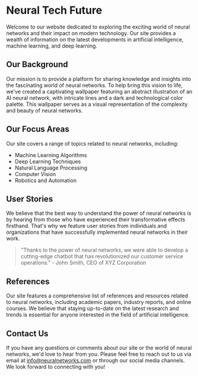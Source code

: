 <!--font:Montserrat-->

# Neural Tech Future

Welcome to our website dedicated to exploring the exciting world of neural networks and their impact on modern technology. Our site provides a wealth of information on the latest developments in artificial intelligence, machine learning, and deep learning.

## Our Background

Our mission is to provide a platform for sharing knowledge and insights into the fascinating world of neural networks. To help bring this vision to life, we've created a captivating wallpaper featuring an abstract illustration of an AI neural network, with intricate lines and a dark and technological color palette. This wallpaper serves as a visual representation of the complexity and beauty of neural networks.

## Our Focus Areas

Our site covers a range of topics related to neural networks, including:

- Machine Learning Algorithms
- Deep Learning Techniques
- Natural Language Processing
- Computer Vision
- Robotics and Automation

## User Stories

We believe that the best way to understand the power of neural networks is by hearing from those who have experienced their transformative effects firsthand. That's why we feature user stories from individuals and organizations that have successfully implemented neural networks in their work.

> "Thanks to the power of neural networks, we were able to develop a cutting-edge chatbot that has revolutionized our customer service operations." - John Smith, CEO of XYZ Corporation

## References

Our site features a comprehensive list of references and resources related to neural networks, including academic papers, industry reports, and online courses. We believe that staying up-to-date on the latest research and trends is essential for anyone interested in the field of artificial intelligence.

## Contact Us

If you have any questions or comments about our site or the world of neural networks, we'd love to hear from you. Please feel free to reach out to us via email at info@neuralnetworks.com or through our social media channels. We look forward to connecting with you!

<!--

Write me content for website with wallpaper which alt text is:

"A wallpaper featuring an abstract illustration of an AI neural network, with intricate lines and a dark and technological color palette."

The name/title of the page should not be 1:1 copy of the alt text but rather a real content of the website which is using this wallpaper.

- Use markdown format 
- Start with heading
- Heading should be short and concise
- The content should look like a real website 
- The website should not be about the wallpaper, wallpaper is just a related background
- Heading should be contain work "wallpaper" or "background"
- Include real sections like references, contact, user stories, etc. use things relevant to the page purpose.
- Feel free to use structure like headings, bullets, numbering, blockquotes, paragraphs, horizontal lines, etc.
- You can use formatting like bold or _italic_
- You can include UTF-8 emojis
- Links should be only #hash anchors (and you can refer to the document itself)
- Do not include images


---


# Neural Networks in Action: Transforming the Future of Technology

Welcome to our website dedicated to exploring the exciting world of neural networks and their impact on modern technology. Our site provides a wealth of information on the latest developments in artificial intelligence, machine learning, and deep learning.

## Our Background

Our mission is to provide a platform for sharing knowledge and insights into the fascinating world of neural networks. To help bring this vision to life, we've created a captivating wallpaper featuring an abstract illustration of an AI neural network, with intricate lines and a dark and technological color palette. This wallpaper serves as a visual representation of the complexity and beauty of neural networks.

## Our Focus Areas

Our site covers a range of topics related to neural networks, including:

- Machine Learning Algorithms
- Deep Learning Techniques
- Natural Language Processing
- Computer Vision
- Robotics and Automation

## User Stories

We believe that the best way to understand the power of neural networks is by hearing from those who have experienced their transformative effects firsthand. That's why we feature user stories from individuals and organizations that have successfully implemented neural networks in their work.

> "Thanks to the power of neural networks, we were able to develop a cutting-edge chatbot that has revolutionized our customer service operations." - John Smith, CEO of XYZ Corporation

## References

Our site features a comprehensive list of references and resources related to neural networks, including academic papers, industry reports, and online courses. We believe that staying up-to-date on the latest research and trends is essential for anyone interested in the field of artificial intelligence.

## Contact Us

If you have any questions or comments about our site or the world of neural networks, we'd love to hear from you. Please feel free to reach out to us via email at info@neuralnetworks.com or through our social media channels. We look forward to connecting with you!

-->
